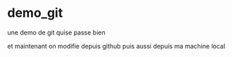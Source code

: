 # demo_git
une demo de git quise passe bien

et maintenant on modifie depuis github
puis aussi depuis ma machine local

